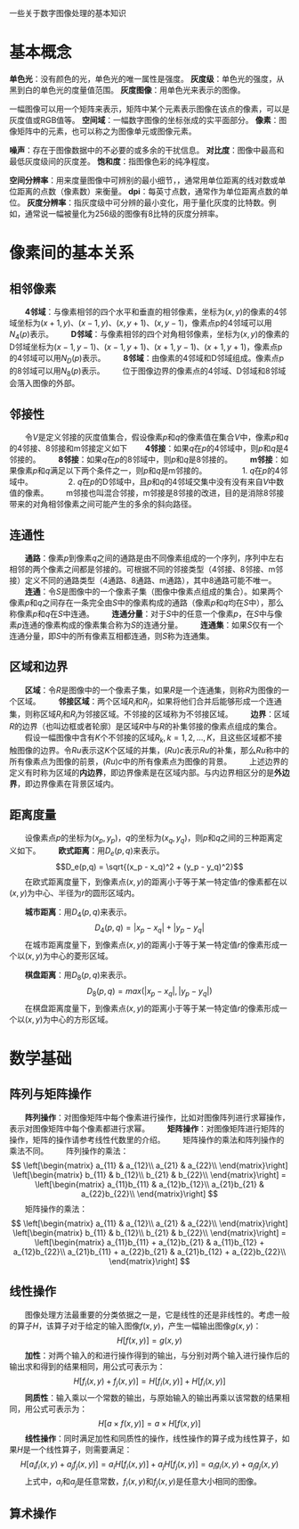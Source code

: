 一些关于数字图像处理的基本知识
<!-- more -->


# 基本概念
**单色光**：没有颜色的光，单色光的唯一属性是强度。
**灰度级**：单色光的强度，从黑到白的单色光的度量值范围。
**灰度图像**：用单色光来表示的图像。

一幅图像可以用一个矩阵来表示，矩阵中某个元素表示图像在该点的像素，可以是灰度值或RGB值等。
**空间域**：一幅数字图像的坐标张成的实平面部分。
**像素**：图像矩阵中的元素，也可以称之为图像单元或图像元素。

**噪声**：存在于图像数据中的不必要的或多余的干扰信息。
**对比度**：图像中最高和最低灰度级间的灰度差。
**饱和度**：指图像色彩的纯净程度。

**空间分辨率**：用来度量图像中可辨别的最小细节，，通常用单位距离的线对数或单位距离的点数（像素数）来衡量。
**dpi**：每英寸点数，通常作为单位距离点数的单位。
**灰度分辨率**：指灰度级中可分辨的最小变化，用于量化灰度的比特数。例如，通常说一幅被量化为256级的图像有8比特的灰度分辨率。


# 像素间的基本关系
## 相邻像素
&emsp;&emsp;**4邻域**：与像素相邻的四个水平和垂直的相邻像素，坐标为$(x,y)$的像素的4邻域坐标为$(x+1,y)、(x-1,y)、(x,y+1)、(x,y-1)$，像素点p的4邻域可以用$N_4(p)$表示。
&emsp;&emsp;**D邻域**：与像素相邻的四个对角相邻像素，坐标为$(x,y)$的像素的D邻域坐标为$(x-1,y-1)、(x-1,y+1)、(x+1,y-1)、(x+1,y+1)$，像素点p的4邻域可以用$N_D(p)$表示。
&emsp;&emsp;**8邻域**：由像素的4邻域和D邻域组成。像素点p的8邻域可以用$N_8(p)$表示。
&emsp;&emsp;位于图像边界的像素点的4邻域、D邻域和8邻域会落入图像的外部。

## 邻接性
&emsp;&emsp;令$V$是定义邻接的灰度值集合，假设像素$p$和$q$的像素值在集合$V$中，像素$p$和$q$的4邻接、8邻接和m邻接定义如下
&emsp;&emsp;**4邻接**：如果$q$在$p$的4邻域中，则$p$和$q$是4邻接的。
&emsp;&emsp;**8邻接**：如果$q$在$p$的8邻域中，则$p$和$q$是8邻接的。
&emsp;&emsp;**m邻接**：如果像素$p$和$q$满足以下两个条件之一，则$p$和$q$是m邻接的。
&emsp;&emsp;&emsp;&emsp; 1. $q$在$p$的4邻域中。
&emsp;&emsp;&emsp;&emsp; 2. $q$在$p$的D邻域中，且$p$和$q$的4邻域交集中没有没有来自$V$中数值的像素。
&emsp;&emsp;m邻接也叫混合邻接，m邻接是8邻接的改进，目的是消除8邻接带来的对角相邻像素之间可能产生的多余的斜向路径。

## 连通性
&emsp;&emsp;**通路**：像素$p$到像素$q$之间的通路是由不同像素组成的一个序列，序列中左右相邻的两个像素之间都是邻接的。可根据不同的邻接类型（4邻接、8邻接、m邻接）定义不同的通路类型（4通路、8通路、m通路），其中8通路可能不唯一。
&emsp;&emsp;**连通**：令$S$是图像中的一个像素子集（图像中像素点组成的集合）。如果两个像素$p$和$q$之间存在一条完全由$S$中的像素构成的通路（像素$p$和$q$均在$S$中），那么称像素$p$和$q$在$S$中连通。
&emsp;&emsp;**连通分量**：对于$S$中的任意一个像素$p$，在$S$中与像素$p$连通的像素构成的像素集合称为$S$的连通分量。
&emsp;&emsp;**连通集**：如果$S$仅有一个连通分量，即$S$中的所有像素互相都连通，则$S$称为连通集。

## 区域和边界
&emsp;&emsp;**区域**：令$R$是图像中的一个像素子集，如果$R$是一个连通集，则称$R$为图像的一个区域。
&emsp;&emsp;**邻接区域**：两个区域$R_i$和$R_j$，如果将他们合并后能够形成一个连通集，则称区域$R_i$和$R_j$为邻接区域。不邻接的区域称为不邻接区域。
&emsp;&emsp;**边界**：区域$R$的边界（也叫边框或者轮廓）是区域$R$中与$R$的补集邻接的像素点组成的集合。
&emsp;&emsp;假设一幅图像中含有$K$个不邻接的区域$R_k,k=1,2,...,K$，且这些区域都不接触图像的边界。令$Ru$表示这$K$个区域的并集，$(Ru)c$表示$Ru$的补集，那么$Ru$称中的所有像素点为图像的前景，$(Ru)c$中的所有像素点为图像的背景。
&emsp;&emsp;上述边界的定义有时称为区域的**内边界**，即边界像素是在区域内部。与内边界相区分的是**外边界**，即边界像素在背景区域内。

## 距离度量
&emsp;&emsp;设像素点$p$的坐标为$(x_p,y_p)$，$q$的坐标为$(x_q,y_q)$，则$p$和$q$之间的三种距离定义如下。
&emsp;&emsp;**欧式距离**：用$D_e(p,q)$来表示。
$$D_e(p,q) = \sqrt{(x_p - x_q)^2 + (y_p - y_q)^2}$$
&emsp;&emsp;在欧式距离度量下，到像素点$(x,y)$的距离小于等于某一特定值$r$的像素都在以$(x,y)$为中心、半径为$r$的圆形区域内。

&emsp;&emsp;**城市距离**：用$D_4(p,q)$来表示。
$$D_4(p,q) = |x_p - x_q| + |y_p - y_q|$$
&emsp;&emsp;在城市距离度量下，到像素点$(x,y)$的距离小于等于某一特定值$r$的像素形成一个以$(x,y)$为中心的菱形区域。

&emsp;&emsp;**棋盘距离**：用$D_8(p,q)$来表示。
$$D_8(p,q) = max(|x_p - x_q|,|y_p - y_q|)$$
&emsp;&emsp;在棋盘距离度量下，到像素点$(x,y)$的距离小于等于某一特定值$r$的像素形成一个以$(x,y)$为中心的方形区域。


# 数学基础
## 阵列与矩阵操作
&emsp;&emsp;**阵列操作**：对图像矩阵中每个像素进行操作，比如对图像阵列进行求幂操作，表示对图像矩阵中每个像素都进行求幂。
&emsp;&emsp;**矩阵操作**：对图像矩阵进行矩阵的操作，矩阵的操作请参考线性代数里的介绍。
&emsp;&emsp;矩阵操作的乘法和阵列操作的乘法不同。
&emsp;&emsp;阵列操作的乘法：
$$
\left[\begin{matrix}
	a_{11} & a_{12}\\
	a_{21} & a_{22}\\
\end{matrix}\right]
\left[\begin{matrix}
	b_{11} & b_{12}\\
	b_{21} & b_{22}\\
\end{matrix}\right] = 
\left[\begin{matrix}
	a_{11}b_{11} & a_{12}b_{12}\\
	a_{21}b_{21} & a_{22}b_{22}\\
\end{matrix}\right]
$$
&emsp;&emsp;矩阵操作的乘法：
$$
\left[\begin{matrix}
	a_{11} & a_{12}\\
	a_{21} & a_{22}\\
\end{matrix}\right]
\left[\begin{matrix}
	b_{11} & b_{12}\\
	b_{21} & b_{22}\\
\end{matrix}\right] = 
\left[\begin{matrix}
	a_{11}b_{11} + a_{12}b_{21} & a_{11}b_{12} + a_{12}b_{22}\\
	a_{21}b_{11} + a_{22}b_{21} & a_{21}b_{12} + a_{22}b_{22}\\
\end{matrix}\right]
$$

## 线性操作
&emsp;&emsp;图像处理方法最重要的分类依据之一是，它是线性的还是非线性的。考虑一般的算子$H$，该算子对于给定的输入图像$f(x,y)$，产生一幅输出图像$g(x,y)$：
$$H[f(x, y)] = g(x, y)$$
&emsp;&emsp;**加性**：对两个输入的和进行操作得到的输出，与分别对两个输入进行操作后的输出求和得到的结果相同，用公式可表示为：
$$H[f_i(x, y) + f_j(x, y)] = H[f_i(x, y)] + H[f_i(x, y)]$$
&emsp;&emsp;**同质性**：输入乘以一个常数的输出，与原始输入的输出再乘以该常数的结果相同，用公式可表示为：
$$H[a \times f(x, y)] = a \times H[f(x, y)]$$
&emsp;&emsp;**线性操作**：同时满足加性和同质性的操作，线性操作的算子成为线性算子，如果$H$是一个线性算子，则需要满足：
$$H[a_if_i(x, y) + a_jf_j(x, y)] = a_iH[f_i(x, y)] + a_jH[f_j(x, y)] = a_ig_i(x, y) + a_jg_j(x, y)$$
&emsp;&emsp;上式中，$a_i$和$a_j$是任意常数，$f_i(x, y)$和$f_j(x, y)$是任意大小相同的图像。

## 算术操作

